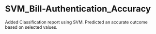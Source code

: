 # SVM_Bill-Authentication_Accuracy



Added Classification report using SVM. Predicted an accurate outcome based on selected values.
